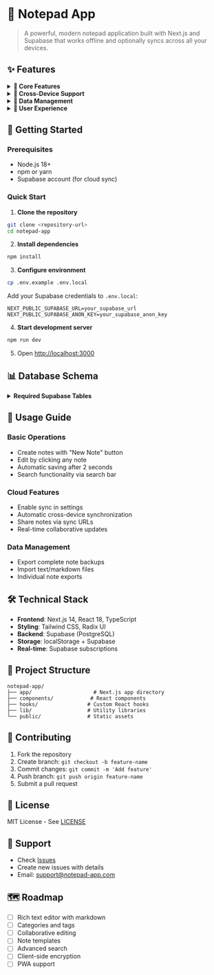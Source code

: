 # 📝 Notepad App

> A powerful, modern notepad application built with Next.js and Supabase that works offline and optionally syncs across all your devices.

## ✨ Features

<details>
<summary><strong>🚀 Core Features</strong></summary>

- Start using immediately without registration
- Works completely offline with local storage
- Optional cloud synchronization
- Real-time updates across devices
- Automatic saving
</details>

<details>
<summary><strong>📱 Cross-Device Support</strong></summary>

- Universal access (desktop, tablet, mobile)
- Device tracking and management
- Sync URLs for shared access
- Seamless offline support
</details>

<details>
<summary><strong>💾 Data Management</strong></summary>

- Primary storage in browser's localStorage
- Optional Supabase cloud backup
- Export/Import functionality
- Text and markdown file support
</details>

<details>
<summary><strong>🎨 User Experience</strong></summary>

- Modern, intuitive design
- Full-text search capabilities
- Usage statistics tracking
- Clear sync status indicators
</details>

## 🚀 Getting Started

### Prerequisites

- Node.js 18+
- npm or yarn
- Supabase account (for cloud sync)

### Quick Start

1. **Clone the repository**
```bash
git clone <repository-url>
cd notepad-app
```

2. **Install dependencies**
```bash
npm install
```

3. **Configure environment**
```bash
cp .env.example .env.local
```

Add your Supabase credentials to `.env.local`:
```env
NEXT_PUBLIC_SUPABASE_URL=your_supabase_url
NEXT_PUBLIC_SUPABASE_ANON_KEY=your_supabase_anon_key
```

4. **Start development server**
```bash
npm run dev
```

5. Open [http://localhost:3000](http://localhost:3000)

## 📊 Database Schema

<details>
<summary><strong>Required Supabase Tables</strong></summary>

```sql
-- Notes table
CREATE TABLE notes (
  id UUID DEFAULT gen_random_uuid() PRIMARY KEY,
  title TEXT NOT NULL DEFAULT 'Untitled Note',
  content TEXT DEFAULT '',
  device_info TEXT,
  device_id TEXT,
  created_at TIMESTAMP WITH TIME ZONE DEFAULT NOW(),
  updated_at TIMESTAMP WITH TIME ZONE DEFAULT NOW(),
  user_id UUID REFERENCES auth.users(id) ON DELETE CASCADE,
  is_deleted BOOLEAN DEFAULT FALSE,
  anonymous_user_id TEXT
);

-- Devices table
CREATE TABLE devices (
  id UUID DEFAULT gen_random_uuid() PRIMARY KEY,
  device_id TEXT UNIQUE NOT NULL,
  device_name TEXT,
  device_type TEXT,
  user_id UUID REFERENCES auth.users(id) ON DELETE CASCADE,
  last_seen TIMESTAMP WITH TIME ZONE DEFAULT NOW(),
  created_at TIMESTAMP WITH TIME ZONE DEFAULT NOW(),
  anonymous_user_id TEXT
);

-- Sync status table
CREATE TABLE sync_status (
  id UUID DEFAULT gen_random_uuid() PRIMARY KEY,
  user_id UUID REFERENCES auth.users(id) ON DELETE CASCADE,
  device_id TEXT,
  last_sync TIMESTAMP WITH TIME ZONE DEFAULT NOW(),
  sync_count INTEGER DEFAULT 0,
  created_at TIMESTAMP WITH TIME ZONE DEFAULT NOW(),
  anonymous_user_id TEXT
);
```
</details>

## 📖 Usage Guide

### Basic Operations
- Create notes with "New Note" button
- Edit by clicking any note
- Automatic saving after 2 seconds
- Search functionality via search bar

### Cloud Features
- Enable sync in settings
- Automatic cross-device synchronization
- Share notes via sync URLs
- Real-time collaborative updates

### Data Management
- Export complete note backups
- Import text/markdown files
- Individual note exports

## 🛠 Technical Stack

- **Frontend**: Next.js 14, React 18, TypeScript
- **Styling**: Tailwind CSS, Radix UI
- **Backend**: Supabase (PostgreSQL)
- **Storage**: localStorage + Supabase
- **Real-time**: Supabase subscriptions

## 📁 Project Structure

```
notepad-app/
├── app/                    # Next.js app directory
├── components/            # React components
├── hooks/                # Custom React hooks
├── lib/                  # Utility libraries
└── public/               # Static assets
```

## 🤝 Contributing

1. Fork the repository
2. Create branch: `git checkout -b feature-name`
3. Commit changes: `git commit -m 'Add feature'`
4. Push branch: `git push origin feature-name`
5. Submit a pull request

## 📄 License

MIT License - See [LICENSE](LICENSE)

## 💬 Support

- Check [Issues](https://github.com/your-repo/issues)
- Create new issues with details
- Email: support@notepad-app.com

## 🗺 Roadmap

- [ ] Rich text editor with markdown
- [ ] Categories and tags
- [ ] Collaborative editing
- [ ] Note templates
- [ ] Advanced search
- [ ] Client-side encryption
- [ ] PWA support
